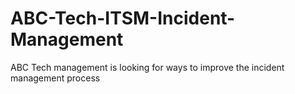 # ABC-Tech-ITSM-Incident-Management
ABC Tech management is looking for ways to improve the incident management process
